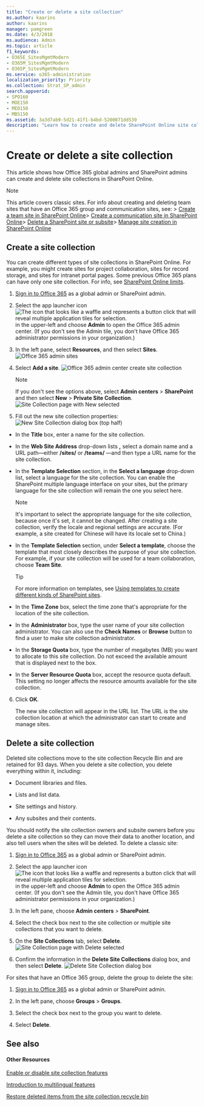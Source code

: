 ```yaml
---
title: "Create or delete a site collection"
ms.author: kaarins
author: kaarins
manager: pamgreen
ms.date: 4/3/2018
ms.audience: Admin
ms.topic: article
f1_keywords:
- O365E_SitesMgmtModern
- O365M_SitesMgmtModern
- O365P_SitesMgmtModern
ms.service: o365-administration
localization_priority: Priority
ms.collection: Strat_SP_admin
search.appverid:
- SPO160
- MOE150
- MED150
- MBS150
ms.assetid: 3a3d7ab9-5d21-41f1-b4bd-5200071dd539
description: "Learn how to create and delete SharePoint Online site collections in the SharePoint admin center."
---
```


# Create or delete a site collection

This article shows how Office 365 global admins and SharePoint admins can create and delete site collections in SharePoint Online.
  
> [!NOTE]
>  This article covers classic sites. For info about creating and deleting team sites that have an Office 365 group and communication sites, see: > [Create a team site in SharePoint Online](https://support.office.com/article/ef10c1e7-15f3-42a3-98aa-b5972711777d)> [Create a communication site in SharePoint Online](https://support.office.com/article/7fb44b20-a72f-4d2c-9173-fc8f59ba50eb)> [Delete a SharePoint site or subsite](https://support.office.com/article/bc37b743-0cef-475e-9a8c-8fc4d40179fb)> [Manage site creation in SharePoint Online](manage-site-creation-in-sharepoint-online.md)
  
## Create a site collection
<a name="__toc323551189_1"> </a>

You can create different types of site collections in SharePoint Online. For example, you might create sites for project collaboration, sites for record storage, and sites for intranet portal pages. Some previous Office 365 plans can have only one site collection. For info, see [SharePoint Online limits](https://support.office.com/article/8f34ff47-b749-408b-abc0-b605e1f6d498#__sharepoint_online_for_1).
  
1. [Sign in to Office 365](e9eb7d51-5430-4929-91ab-6157c5a050b4.md) as a global admin or SharePoint admin. 
    
2. Select the app launcher icon ![The icon that looks like a waffle and represents a button click that will reveal multiple application tiles for selection.](media/3b8a317e-13ba-4bd4-864e-1ccd47af39ee.png) in the upper-left and choose **Admin** to open the Office 365 admin center. (If you don't see the Admin tile, you don't have Office 365 administrator permissions in your organization.) 
    
3. In the left pane, select **Resources**, and then select **Sites**.
    ![Office 365 admin sites](media/d7757cbe-6531-492f-8547-e055b71d0abf.png)
  
4. Select **Add a site**.
    ![Office 365 admin center create site collection](media/3026fd12-9d34-4948-a149-fcc8de7b7d83.png)
  
    > [!NOTE]
    > If you don't see the options above, select **Admin centers** > **SharePoint** and then select **New** > **Private Site Collection**.![Site Collection page with New selected](media/cf178205-b5bb-4152-a4c8-87d3099fc6ca.PNG)
  
5. Fill out the new site collection properties:
    ![New Site Collection dialog box (top half)](media/1f30a4a6-27b7-42cd-97b0-bcef2e515902.PNG)
  
  - In the **Title** box, enter a name for the site collection. 
    
  - In the **Web Site Address** drop-down lists **,** select a domain name and a URL path—either **/sites/** or **/teams/** —and then type a URL name for the site collection. 
    
  - In the **Template Selection** section, in the **Select a language** drop-down list, select a language for the site collection. You can enable the SharePoint multiple language interface on your sites, but the primary language for the site collection will remain the one you select here. 
    
    > [!NOTE]
    > It's important to select the appropriate language for the site collection, because once it's set, it cannot be changed. After creating a site collection, verify the locale and regional settings are accurate. (For example, a site created for Chinese will have its locale set to China.) 
  
  - In the **Template Selection** section, under **Select a template**, choose the template that most closely describes the purpose of your site collection. For example, if your site collection will be used for a team collaboration, choose **Team Site**.
    
    > [!TIP]
    > For more information on templates, see [Using templates to create different kinds of SharePoint sites](https://support.office.com/article/449eccec-ff99-4cf3-b62e-dcfee37e8da4). 
  
  - In the **Time Zone** box, select the time zone that's appropriate for the location of the site collection. 
    
  - In the **Administrator** box, type the user name of your site collection administrator. You can also use the **Check Names** or **Browse** button to find a user to make site collection administrator. 
    
  - In the **Storage Quota** box, type the number of megabytes (MB) you want to allocate to this site collection. Do not exceed the available amount that is displayed next to the box. 
    
  - In the **Server Resource Quota** box, accept the resource quota default. This setting no longer affects the resource amounts available for the site collection. 
    
6. Click **OK**.
    
    The new site collection will appear in the URL list. The URL is the site collection location at which the administrator can start to create and manage sites.
    
## Delete a site collection
<a name="__toc323551190"> </a>

Deleted site collections move to the site collection Recycle Bin and are retained for 93 days. When you delete a site collection, you delete everything within it, including:
  
- Document libraries and files.
    
- Lists and list data.
    
- Site settings and history.
    
- Any subsites and their contents.
    
You should notify the site collection owners and subsite owners before you delete a site collection so they can move their data to another location, and also tell users when the sites will be deleted. To delete a classic site:
  
1. [Sign in to Office 365](e9eb7d51-5430-4929-91ab-6157c5a050b4.md) as a global admin or SharePoint admin. 
    
2. Select the app launcher icon ![The icon that looks like a waffle and represents a button click that will reveal multiple application tiles for selection.](media/3b8a317e-13ba-4bd4-864e-1ccd47af39ee.png) in the upper-left and choose **Admin** to open the Office 365 admin center. (If you don't see the Admin tile, you don't have Office 365 administrator permissions in your organization.) 
    
3. In the left pane, choose **Admin centers** > **SharePoint**.
    
4. Select the check box next to the site collection or multiple site collections that you want to delete.
    
5. On the **Site Collections** tab, select **Delete**.
    ![Site Collection page with Delete selected](media/77f46941-957e-4521-87d6-7ed9e8da866c.PNG)
  
6. Confirm the information in the **Delete Site Collections** dialog box, and then select **Delete**.
    ![Delete Site Collection dialog box](media/9f0418d4-04a4-406a-9f61-9aac79ae28f8.PNG)
  
For sites that have an Office 365 group, delete the group to delete the site:
  
1. [Sign in to Office 365](e9eb7d51-5430-4929-91ab-6157c5a050b4.md) as a global admin or SharePoint admin. 
    
2. In the left pane, choose **Groups** > **Groups**.
    
3. Select the check box next to the group you want to delete.
    
4. Select **Delete**.
    
## See also
<a name="__toc323551190"> </a>

#### Other Resources

[Enable or disable site collection features](https://support.office.com/article/A2F2A5C2-093D-4897-8B7F-37F86D83DF04)
  
[Introduction to multilingual features](https://support.office.com/article/53411469-53e3-4570-95e2-3651f166174f)
  
[Restore deleted items from the site collection recycle bin ](https://support.office.com/article/5fa924ee-16d7-487b-9a0a-021b9062d14b)

